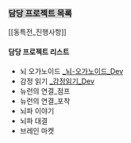 
### <span style="background:lightgray">담당 프로젝트 목록</span>

[[동특전_진행사항]]

#### 담당 프로젝트 리스트
- 뇌 오가노이드 [_뇌-오가노이드_Dev](_뇌-오가노이드_Dev.md)
- 감정 읽기 [_감정읽기_Dev](_감정읽기_Dev.md)
- 뉴런의 연결_점프
- 뉴런의 연결_포착
- 뇌파 이야기
- 뇌파 대결
- 브레인 마켓

